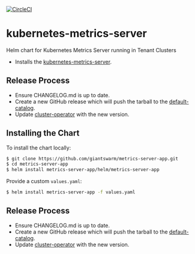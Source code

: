 [![CircleCI](https://circleci.com/gh/giantswarm/metrics-server-app.svg?style=svg)](https://circleci.com/gh/giantswarm/metrics-server-app)

# kubernetes-metrics-server

Helm chart for Kubernetes Metrics Server running in Tenant Clusters

* Installs the [kubernetes-metrics-server].

## Release Process

* Ensure CHANGELOG.md is up to date.
* Create a new GitHub release which will push the tarball to the [default-catalog].
* Update [cluster-operator] with the new version.

[app-operator]: https://github.com/giantswarm/app-operator
[cluster-operator]: https://github.com/giantswarm/app-operator
[default-catalog]: https://github.com/giantswarm/default-catalog
[default-test-catalog]: https://github.com/giantswarm/default-test-catalog

## Installing the Chart

To install the chart locally:

```bash
$ git clone https://github.com/giantswarm/metrics-server-app.git
$ cd metrics-server-app
$ helm install metrics-server-app/helm/metrics-server-app
```

Provide a custom `values.yaml`:

```bash
$ helm install metrics-server-app -f values.yaml
```

 ## Release Process

* Ensure CHANGELOG.md is up to date.
* Create a new GitHub release which will push the tarball to the [default-catalog].
* Update [cluster-operator] with the new version.

[app-operator]: https://github.com/giantswarm/app-operator
[cluster-operator]: https://github.com/giantswarm/app-operator
[default-catalog]: https://github.com/giantswarm/default-catalog
[default-test-catalog]: https://github.com/giantswarm/default-test-catalog
[kubernetes-metrics-server]: https://github.com/kubernetes-incubator/metrics-server
